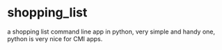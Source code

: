 # shopping_list
a shopping list command line app in python,
very simple and handy one,
python is very nice for CMI apps.
